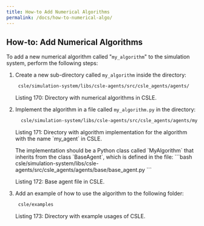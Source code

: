 ```yaml
---
title: How-to Add Numerical Algorithms
permalink: /docs/how-to-numerical-algo/
---
```


## How-to: Add Numerical Algorithms
To add a new numerical algorithm called "`my_algorithm`" to the simulation system, 
perform the following steps:

1. Create a new sub-directory called `my_algorithm` inside the directory:
    ```bash
     csle/simulation-system/libs/csle-agents/src/csle_agents/agents/
    ```
   <p class="captionFig">
   Listing 170: Directory with numerical algorithms in CSLE.
   </p>
2. Implement the algorithm in a file called `my_algorithm.py` in the directory:
    ```bash
      csle/simulation-system/libs/csle-agents/src/csle_agents/agents/my_agent
    ```
   <p class="captionFig">
   Listing 171: Directory with algorithm implementation for the algorithm with the name `my_agent` in CSLE.
   </p>
   The implementation should be a Python class called `MyAlgorithm` that inherits from the class `BaseAgent`, 
   which is defined in the file:
   ```bash
    csle/simulation-system/libs/csle-agents/src/csle_agents/agents/base/base_agent.py
   ```
   <p class="captionFig">
   Listing 172: Base agent file in CSLE.
   </p>
3. Add an example of how to use the algorithm to the following folder:
    ```bash
     csle/examples
    ```
   <p class="captionFig">
   Listing 173: Directory with example usages of CSLE.
   </p>

